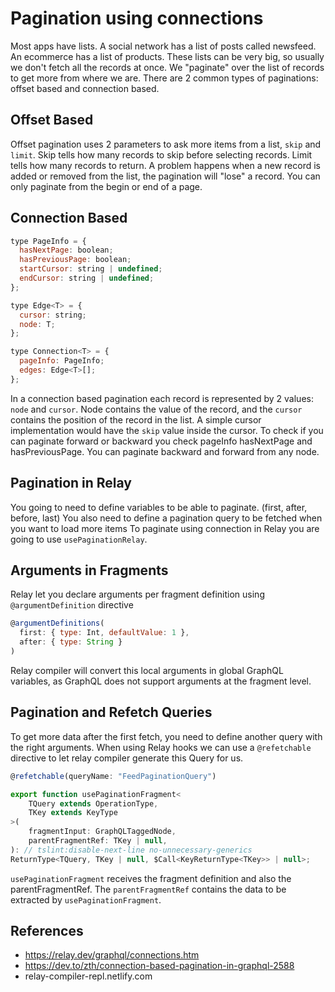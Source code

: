 # Pagination using connections

Most apps have lists. 
A social network has a list of posts called newsfeed.
An ecommerce has a list of products.
These lists can be very big, so usually we don't fetch all the records at once.
We "paginate" over the list of records to get more from where we are.
There are 2 common types of paginations: offset based and connection based.

## Offset Based
Offset pagination uses 2 parameters to ask more items from a list, `skip` and `limit`.
Skip tells how many records to skip before selecting records.
Limit tells how many records to return.
A problem happens when a new record is added or removed from the list, 
the pagination will "lose" a record. 
You can only paginate from the begin or end of a page.

## Connection Based
```jsx
type PageInfo = {
  hasNextPage: boolean;
  hasPreviousPage: boolean;
  startCursor: string | undefined;
  endCursor: string | undefined;
};

type Edge<T> = {
  cursor: string;
  node: T;
};

type Connection<T> = {
  pageInfo: PageInfo;
  edges: Edge<T>[];
};
```
In a connection based pagination each record is represented by 2 values: `node` and `cursor`.
Node contains the value of the record, and the `cursor` contains the position of the record in the list.
A simple cursor implementation would have the `skip` value inside the cursor.
To check if you can paginate forward or backward you check pageInfo hasNextPage and hasPreviousPage.
You can paginate backward and forward from any node.

## Pagination in Relay
You going to need to define variables to be able to paginate. (first, after, before, last)
You also need to define a pagination query to be fetched when you want to load more items
To paginate using connection in Relay you are going to use `usePaginationRelay`. 

## Arguments in Fragments
Relay let you declare arguments per fragment definition using `@argumentDefinition` directive

```jsx
@argumentDefinitions(
  first: { type: Int, defaultValue: 1 }, 
  after: { type: String }
)
```

Relay compiler will convert this local arguments in global GraphQL variables,
as GraphQL does not support arguments at the fragment level.

## Pagination and Refetch Queries
To get more data after the first fetch, you need to define another query with the right arguments.
When using Relay hooks we can use a `@refetchable` directive to let relay compiler generate this Query for us.

```jsx
@refetchable(queryName: "FeedPaginationQuery")
```

```jsx
export function usePaginationFragment<
    TQuery extends OperationType,
    TKey extends KeyType
>(
    fragmentInput: GraphQLTaggedNode,
    parentFragmentRef: TKey | null,
): // tslint:disable-next-line no-unnecessary-generics
ReturnType<TQuery, TKey | null, $Call<KeyReturnType<TKey>> | null>;
```

`usePaginationFragment` receives the fragment definition and also the parentFragmentRef.
The `parentFragmentRef` contains the data to be extracted by `usePaginationFragment`. 

## References

- https://relay.dev/graphql/connections.htm
- https://dev.to/zth/connection-based-pagination-in-graphql-2588
- relay-compiler-repl.netlify.com  